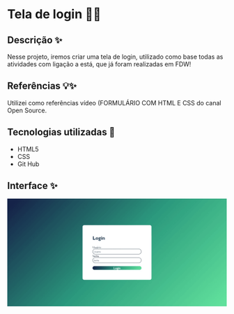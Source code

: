 # Tela de login 👩‍💻
## Descrição ✨
Nesse projeto, iremos criar uma tela de login, utilizado como base todas as atividades com ligação a está, que já foram realizadas em FDW!
## Referências 💡✨
Utilizei como referências vídeo (FORMULÁRIO COM HTML E CSS do canal Open Source.
## Tecnologias utilizadas 📡
* HTML5
* CSS
* Git Hub
## Interface ✨
![Login](img/Web-login.png)
## 




